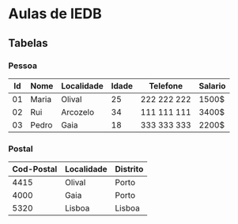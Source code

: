 # Aulas de IEDB

## Tabelas

### Pessoa

|  Id  |  Nome  |  Localidade  |  Idade  |  Telefone  |  Salario  |
| ------------------- | ------------------- | ------------------- | ------------------- | ------------------- | ------------------- |
|  01 |  Maria |  Olival  |  25  |  222 222 222  |  1500$  |
|  02 |  Rui |  Arcozelo  |  34  |  111 111 111  |  3400$  |
|  03 |  Pedro |  Gaia  |  18  |  333 333 333  |  2200$  |

### Postal

|  Cod-Postal  |  Localidade  |  Distrito  |
| ------------------- | ------------------- | ------------------- |
|  4415 |  Olival |  Porto  |
|  4000 |  Gaia |  Porto  |
|  5320 |  Lisboa |  Lisboa  |